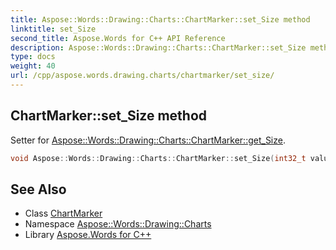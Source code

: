 ```yaml
---
title: Aspose::Words::Drawing::Charts::ChartMarker::set_Size method
linktitle: set_Size
second_title: Aspose.Words for C++ API Reference
description: Aspose::Words::Drawing::Charts::ChartMarker::set_Size method. Setter for Aspose::Words::Drawing::Charts::ChartMarker::get_Size in C++.
type: docs
weight: 40
url: /cpp/aspose.words.drawing.charts/chartmarker/set_size/
---
```

## ChartMarker::set_Size method


Setter for [Aspose::Words::Drawing::Charts::ChartMarker::get_Size](../get_size/).

```cpp
void Aspose::Words::Drawing::Charts::ChartMarker::set_Size(int32_t value)
```

## See Also

* Class [ChartMarker](../)
* Namespace [Aspose::Words::Drawing::Charts](../../)
* Library [Aspose.Words for C++](../../../)
